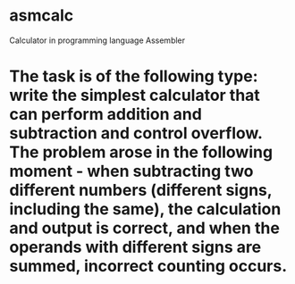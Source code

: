 # asmcalc
 Calculator in programming language Assembler
 
 <h1><b>
The task is of the following type: write the simplest calculator that can perform addition and subtraction and control overflow. The problem arose in the following moment - when subtracting two different numbers (different signs, including the same), the calculation and output is correct, and when the operands with different signs are summed, incorrect counting occurs. </b></h1>
